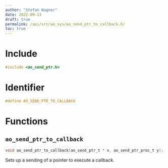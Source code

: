 ```yaml
---
author: "Stefan Wagner"
date: 2022-09-13
draft: true
permalink: /api/src/ao_sys/ao_send_ptr_to_callback.h/
toc: true
---
```


# Include

```c
#include <ao_send_ptr.h>
```

# Identifier

```c
#define AO_SEND_PTR_TO_CALLBACK
```

# Functions

## `ao_send_ptr_to_callback`

```c
void ao_send_ptr_to_callback(ao_send_ptr_t * x, ao_send_ptr_proc_t y);
```

Sets up a sending of a pointer to execute a callback.
